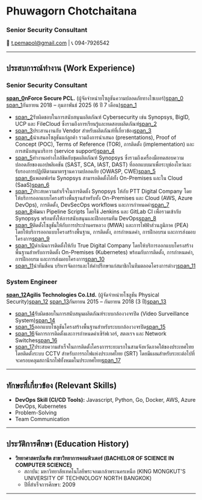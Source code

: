 # Phuwagorn Chotchaitana

### Senior Security Consultant

📧 t.pemapol@gmail.com | 📞 094-7926542

---

## ประสบการณ์ทำงาน (Work Experience)

### Senior Security Consultant
**[span_0](start_span)nForce Secure PCL.** (ผู้จัดจำหน่ายโซลูชันความปลอดภัยทางไซเบอร์)[span_0](end_span)
[span_1](start_span)กันยายน 2018 – กุมภาพันธ์ 2025 (6 ปี 7 เดือน)[span_1](end_span)

* [span_2](start_span)รับผิดชอบในการสนับสนุนผลิตภัณฑ์ Cybersecurity เช่น Synopsys, BigID, UCP และ FileCloud ซึ่งรวมถึงการเรียนรู้และทดสอบผลิตภัณฑ์[span_2](end_span)
* [span_3](start_span)ประสานงานกับ Vendor สำหรับผลิตภัณฑ์ที่เกี่ยวข้อง[span_3](end_span)
* [span_4](start_span)นำเสนอโซลูชันแก่ลูกค้า รวมถึงการนำเสนอ (presentations), Proof of Concept (POC), Terms of Reference (TOR), การติดตั้ง (implementation) และการสนับสนุนบริการ (service support)[span_4](end_span)
* [span_5](start_span)ทำงานอย่างใกล้ชิดกับชุดผลิตภัณฑ์ Synopsys ซึ่งรวมถึงเครื่องมือทดสอบความปลอดภัยของแอปพลิเคชัน (SAST, SCA, IAST, DAST) ที่ออกแบบมาเพื่อระบุช่องโหว่และรับรองการปฏิบัติตามมาตรฐานความปลอดภัย (OWASP, CWE)[span_5](end_span) [span_6](start_span)แพลตฟอร์ม Synopsys สามารถติดตั้งได้ทั้ง On-Premises และใน Cloud (SaaS)[span_6](end_span)
* [span_7](start_span)ประสบความสำเร็จในการติดตั้ง Synopsys ให้กับ PTT Digital Company โดยให้บริการออกแบบโครงสร้างพื้นฐานสำหรับทั้ง On-Premises และ Cloud (AWS, Azure DevOps), การติดตั้ง, DevSecOps workflows และการกำหนดค่า[span_7](end_span) [span_8](start_span)พัฒนา Pipeline Scripts โดยใช้ Jenkins และ GitLab CI เพื่อรวมเข้ากับ Synopsys พร้อมทั้งให้การสนับสนุนและฝึกอบรมทีม DevOps[span_8](end_span)
* [span_9](start_span)ติดตั้งโซลูชันให้กับการประปานครหลวง (MWA) และการไฟฟ้าส่วนภูมิภาค (PEA) โดยให้บริการออกแบบโครงสร้างพื้นฐาน, การติดตั้ง, การกำหนดค่า, การฝึกอบรม และการส่งมอบโครงการ[span_9](end_span)
* [span_10](start_span)ดำเนินการติดตั้งให้กับ True Digital Company โดยให้บริการออกแบบโครงสร้างพื้นฐานสำหรับการติดตั้ง On-Premises (Kubernetes) พร้อมกับการติดตั้ง, การกำหนดค่า, การฝึกอบรม และการส่งมอบโครงการ[span_10](end_span)
* [span_11](start_span)นำทีมสี่คน บริหารจัดการและให้คำปรึกษาแก่สมาชิกในทีมตลอดโครงการต่างๆ[span_11](end_span)

### System Engineer
**[span_12](start_span)Agilis Technologies Co.Ltd.** (ผู้จัดจำหน่ายโซลูชัน Physical Security)[span_12](end_span)
[span_13](start_span)กันยายน 2015 – กันยายน 2018 (3 ปี)[span_13](end_span)

* [span_14](start_span)รับผิดชอบในการสนับสนุนผลิตภัณฑ์ระบบกล้องวงจรปิด (Video Surveillance System)[span_14](end_span)
* [span_15](start_span)ออกแบบโซลูชันโครงสร้างพื้นฐานสำหรับระบบกล้องวงจรปิด[span_15](end_span)
* [span_16](start_span)จัดการการติดตั้งและการกำหนดค่าเซิร์ฟเวอร์, สตอเรจ และ Network Switches[span_16](end_span)
* [span_17](start_span)ประสบความสำเร็จในการติดตั้งโครงการระยะแรกในสามจังหวัดภาคใต้ของประเทศไทย โดยติดตั้งระบบ CCTV สำหรับการรถไฟแห่งประเทศไทย (SRT) โดยมีแผนสำหรับระยะต่อไปที่จะครอบคลุมสถานีรถไฟทั้งหมดในประเทศไทย[span_17](end_span)

---

## ทักษะที่เกี่ยวข้อง (Relevant Skills)

* **DevOps Skill (CI/CD Tools):** Javascript, Python, Go, Docker, AWS, Azure DevOps, Kubernetes
* Problem-Solving
* Team Communication

---

## ประวัติการศึกษา (Education History)

* **วิทยาศาสตรบัณฑิต สาขาวิทยาการคอมพิวเตอร์ (BACHELOR OF SCIENCE IN COMPUTER SCIENCE)**
    * สถาบัน: มหาวิทยาลัยเทคโนโลยีพระจอมเกล้าพระนครเหนือ (KING MONGKUT'S UNIVERSITY OF TECHNOLOGY NORTH BANGKOK)
    * ปีที่สำเร็จการศึกษา: 2009

---

